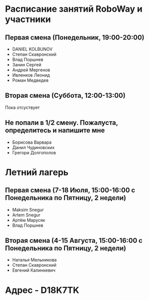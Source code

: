 # Расписание занятий RoboWay и участники

## Первая смена (Понедельник, 19:00-20:00)

* DANIEL KOLBUNOV
* Степан Скавронский
* Влад Поршнев
* Занин Сергей
* Андрей Мергенов
* Ивленков Леонид
* Роман Медведев

## Вторая смена (Суббота, 12:00-13:00)

Пока отсуствует

## Не попали в 1/2 смену. Пожалуста, определитесь и напишите мне

* Борисова Варвара
* Данил Чудиновских
* Грегори Долгополов

# Летний лагерь

## Первая смена (7-18 Июля, 15:00-16:00 с Понедельника по Пятницу, 2 недели)

* Maksim Snegur
* Artem Snegur
* Артём Марусяк
* Влад Поршнев

## Вторая смена (4-15 Августа, 15:00-16:00 с Понедельника по Пятницу, 2 недели)

* Наталья Мельникова
* Степан Скавронский
* Евгений Калинкевич

# Адрес - D18K7TK
